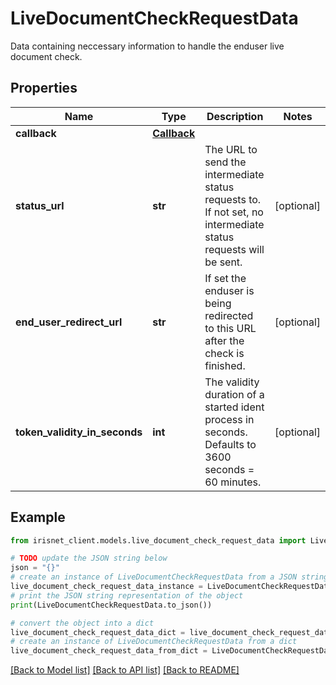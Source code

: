 # LiveDocumentCheckRequestData

Data containing neccessary information to handle the enduser live document check.

## Properties

Name | Type | Description | Notes
------------ | ------------- | ------------- | -------------
**callback** | [**Callback**](Callback.md) |  | 
**status_url** | **str** | The URL to send the intermediate status requests to. If not set, no intermediate status requests will be sent. | [optional] 
**end_user_redirect_url** | **str** | If set the enduser is being redirected to this URL after the check is finished. | [optional] 
**token_validity_in_seconds** | **int** | The validity duration of a started ident process in seconds. Defaults to 3600 seconds &#x3D; 60 minutes. | [optional] 

## Example

```python
from irisnet_client.models.live_document_check_request_data import LiveDocumentCheckRequestData

# TODO update the JSON string below
json = "{}"
# create an instance of LiveDocumentCheckRequestData from a JSON string
live_document_check_request_data_instance = LiveDocumentCheckRequestData.from_json(json)
# print the JSON string representation of the object
print(LiveDocumentCheckRequestData.to_json())

# convert the object into a dict
live_document_check_request_data_dict = live_document_check_request_data_instance.to_dict()
# create an instance of LiveDocumentCheckRequestData from a dict
live_document_check_request_data_from_dict = LiveDocumentCheckRequestData.from_dict(live_document_check_request_data_dict)
```
[[Back to Model list]](../README.md#documentation-for-models) [[Back to API list]](../README.md#documentation-for-api-endpoints) [[Back to README]](../README.md)


